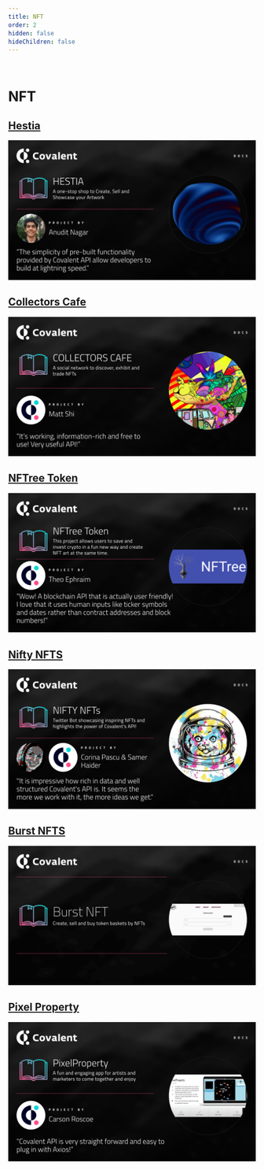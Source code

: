```yaml
---
title: NFT
order: 2
hidden: false
hideChildren: false
---
```


&nbsp;
# NFT

## [Hestia](./nft/hestia)
[![Hestia](../images/hestia-banner.png)](./hestia)

## [Collectors Cafe](./collectors-cafe)
[![Collectors Cafe](../images/collectors-cafe-banner.png)](./collectors-cafe)

## [NFTree Token](./nftree)
[![NFTree](../images/nftree.png)](./nftree)

## [Nifty NFTS](./nifty-nfts)
[![Nifty NFTs](../images/nifty-nfts.png)](./nifty-nfts)

## [Burst NFTS](./burst-nft)
[![Burst NFTs](../images/burst-nft.png)](./burst-nft)
## [Pixel Property](./pixel-property)
[![Pixel Property](../images/pixel-property.png)](./pixel-property)

